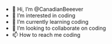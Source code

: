 - 👋 Hi, I’m @CanadianBeeever
- 👀 I’m interested in coding
- 🌱 I’m currently learning coding
- 💞️ I’m looking to collaborate on coding
- 📫 How to reach me coding

<!---
CanadianBeeever/CanadianBeeever is a ✨ special ✨ repository because its `README.md` (this file) appears on your GitHub profile.
You can click the Preview link to take a look at your changes.
--->
